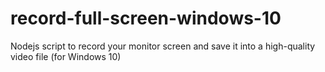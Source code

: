 # record-full-screen-windows-10
Nodejs script to record your monitor screen and save it into a high-quality video file (for Windows 10)
